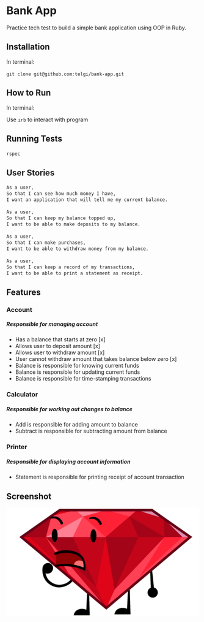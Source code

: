 # Bank App

Practice tech test to build a simple bank application using OOP in Ruby.

## Installation

In terminal:

`git clone git@github.com:telgi/bank-app.git`

## How to Run

In terminal:

Use `irb` to interact with program

## Running Tests

`rspec`

## User Stories

```
As a user,
So that I can see how much money I have,
I want an application that will tell me my current balance.

As a user,
So that I can keep my balance topped up,
I want to be able to make deposits to my balance.

As a user,
So that I can make purchases,
I want to be able to withdraw money from my balance.

As a user,
So that I can keep a record of my transactions,
I want to be able to print a statement as receipt.
```

## Features

### Account
##### *Responsible for managing account*
* Has a balance that starts at zero [x]
* Allows user to deposit amount [x]
* Allows user to withdraw amount [x]
* User cannot withdraw amount that takes balance below zero [x]
* Balance is responsible for knowing current funds
* Balance is responsible for updating current funds
* Balance is responsible for time-stamping transactions

### Calculator
##### *Responsible for working out changes to balance*
* Add is responsible for adding amount to balance
* Subtract is responsible for subtracting amount from balance

### Printer
##### *Responsible for displaying account information*
* Statement is responsible for printing receipt of account transaction

## Screenshot

![Alt text](assets/images/placeholder.png?raw=true "Ruby placeholder until screenshot appears")

